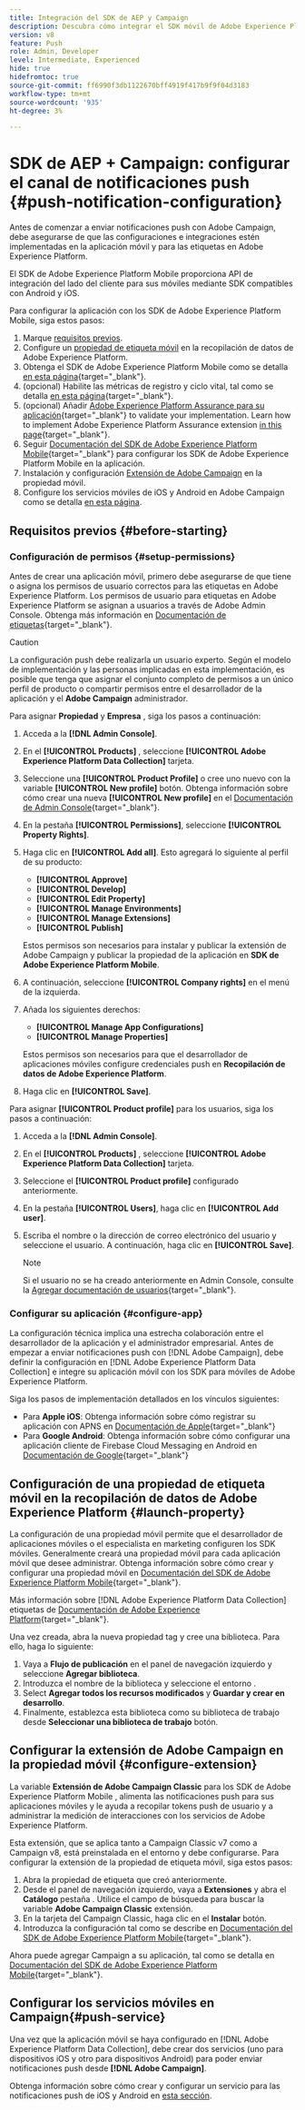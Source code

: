 ```yaml
---
title: Integración del SDK de AEP y Campaign
description: Descubra cómo integrar el SDK móvil de Adobe Experience Platform con su aplicación
version: v8
feature: Push
role: Admin, Developer
level: Intermediate, Experienced
hide: true
hidefromtoc: true
source-git-commit: ff6990f3db1122670bff4919f417b9f9f04d3183
workflow-type: tm+mt
source-wordcount: '935'
ht-degree: 3%

---
```



# SDK de AEP + Campaign: configurar el canal de notificaciones push {#push-notification-configuration}

Antes de comenzar a enviar notificaciones push con Adobe Campaign, debe asegurarse de que las configuraciones e integraciones estén implementadas en la aplicación móvil y para las etiquetas en Adobe Experience Platform.

El SDK de Adobe Experience Platform Mobile proporciona API de integración del lado del cliente para sus móviles mediante SDK compatibles con Android y iOS.

Para configurar la aplicación con los SDK de Adobe Experience Platform Mobile, siga estos pasos:

1. Marque [requisitos previos](#before-starting).
1. Configure un [propiedad de etiqueta móvil](#launch-property) en la recopilación de datos de Adobe Experience Platform.
1. Obtenga el SDK de Adobe Experience Platform Mobile como se detalla [en esta página](https://developer.adobe.com/client-sdks/documentation/getting-started/get-the-sdk/){target="_blank"}.
1. (opcional) Habilite las métricas de registro y ciclo vital, tal como se detalla [en esta página](https://developer.adobe.com/client-sdks/documentation/getting-started/enable-debug-logging/){target="_blank"}.
1. (opcional) Añadir [Adobe Experience Platform Assurance para su aplicación](https://developer.adobe.com/client-sdks/documentation/getting-started/validate/){target="_blank"} to validate your implementation. Learn how to implement Adobe Experience Platform Assurance extension [in this page](https://developer.adobe.com/client-sdks/documentation/platform-assurance-sdk/){target="_blank"}.
1. Seguir [Documentación del SDK de Adobe Experience Platform Mobile](https://developer.adobe.com/client-sdks/documentation/getting-started/){target="_blank"} para configurar los SDK de Adobe Experience Platform Mobile en la aplicación.
1. Instalación y configuración [Extensión de Adobe Campaign](#configure-extension) en la propiedad móvil.
1. Configure los servicios móviles de iOS y Android en Adobe Campaign como se detalla [en esta página](../send/push.md#push-config).


## Requisitos previos {#before-starting}

### Configuración de permisos {#setup-permissions}

Antes de crear una aplicación móvil, primero debe asegurarse de que tiene o asigna los permisos de usuario correctos para las etiquetas en Adobe Experience Platform. Los permisos de usuario para etiquetas en Adobe Experience Platform se asignan a usuarios a través de Adobe Admin Console. Obtenga más información en [Documentación de etiquetas](https://experienceleague.adobe.com/docs/experience-platform/tags/admin/user-permissions.html){target="_blank"}.

>[!CAUTION]
>
>La configuración push debe realizarla un usuario experto. Según el modelo de implementación y las personas implicadas en esta implementación, es posible que tenga que asignar el conjunto completo de permisos a un único perfil de producto o compartir permisos entre el desarrollador de la aplicación y el **Adobe Campaign** administrador.

Para asignar **Propiedad** y **Empresa** , siga los pasos a continuación:

1. Acceda a la **[!DNL Admin Console]**.
1. En el **[!UICONTROL Products]** , seleccione **[!UICONTROL Adobe Experience Platform Data Collection]** tarjeta.
1. Seleccione una **[!UICONTROL Product Profile]** o cree uno nuevo con la variable **[!UICONTROL New profile]** botón. Obtenga información sobre cómo crear una nueva **[!UICONTROL New profile]** en el [Documentación de Admin Console](https://experienceleague.adobe.com/docs/experience-platform/access-control/ui/create-profile.html#ui){target="_blank"}.
1. En la pestaña **[!UICONTROL Permissions]**, seleccione **[!UICONTROL Property Rights]**.
1. Haga clic en **[!UICONTROL Add all]**. Esto agregará lo siguiente al perfil de su producto:
   * **[!UICONTROL Approve]**
   * **[!UICONTROL Develop]**
   * **[!UICONTROL Edit Property]**
   * **[!UICONTROL Manage Environments]**
   * **[!UICONTROL Manage Extensions]**
   * **[!UICONTROL Publish]**

   Estos permisos son necesarios para instalar y publicar la extensión de Adobe Campaign y publicar la propiedad de la aplicación en **SDK de Adobe Experience Platform Mobile**.

1. A continuación, seleccione **[!UICONTROL Company rights]** en el menú de la izquierda.
1. Añada los siguientes derechos:

   * **[!UICONTROL Manage App Configurations]**
   * **[!UICONTROL Manage Properties]**

   Estos permisos son necesarios para que el desarrollador de aplicaciones móviles configure credenciales push en **Recopilación de datos de Adobe Experience Platform**.

1. Haga clic en **[!UICONTROL Save]**.

Para asignar **[!UICONTROL Product profile]** para los usuarios, siga los pasos a continuación:

1. Acceda a la **[!DNL Admin Console]**.
1. En el **[!UICONTROL Products]** , seleccione **[!UICONTROL Adobe Experience Platform Data Collection]** tarjeta.
1. Seleccione el **[!UICONTROL Product profile]** configurado anteriormente.
1. En la pestaña **[!UICONTROL Users]**, haga clic en **[!UICONTROL Add user]**.
1. Escriba el nombre o la dirección de correo electrónico del usuario y seleccione el usuario. A continuación, haga clic en **[!UICONTROL Save]**.

   >[!NOTE]
   >
   >Si el usuario no se ha creado anteriormente en Admin Console, consulte la [Agregar documentación de usuarios](https://helpx.adobe.com/enterprise/using/manage-users-individually.html#add-users){target="_blank"}.

### Configurar su aplicación {#configure-app}

La configuración técnica implica una estrecha colaboración entre el desarrollador de la aplicación y el administrador empresarial. Antes de empezar a enviar notificaciones push con [!DNL Adobe Campaign], debe definir la configuración en [!DNL Adobe Experience Platform Data Collection] e integre su aplicación móvil con los SDK para móviles de Adobe Experience Platform.

Siga los pasos de implementación detallados en los vínculos siguientes:

* Para **Apple iOS**: Obtenga información sobre cómo registrar su aplicación con APNS en [Documentación de Apple](https://developer.apple.com/documentation/usernotifications/registering_your_app_with_apns){target="_blank"}
* Para **Google Android**: Obtenga información sobre cómo configurar una aplicación cliente de Firebase Cloud Messaging en Android en [Documentación de Google](https://firebase.google.com/docs/cloud-messaging/android/client){target="_blank"}

<!--
## Add your app push credentials in Adobe Experience Platform Data Collection {#push-credentials}

After granting the correct user permissions, you now need to add your mobile application push credentials in Adobe Experience Platform Data Collection. 

The mobile app push credential registration is required to authorize Adobe to send push notifications on your behalf. Refer to the steps detailed below:

1. From [!DNL Adobe Experience Platform Data Collection], browse to **[!UICONTROL App Surfaces]** in the left rail.

1. Click **[!UICONTROL Create App Surface]** to create a new configuration.

1. Enter a **[!UICONTROL Name]** for the configuration.

1. From **[!UICONTROL Mobile Application Configuration]**, select the system and enter settings.

    * **For iOS**

        1. Enter the mobile app **Bundle Id** in the **[!UICONTROL App ID (iOS Bundle ID)]** field. The app Bundle ID can be found in the **General** tab of the primary target in **XCode**.
        
        1. Switched on the **[!UICONTROL Push Credentials]** button to add your credentials.
        
        1. Drag and drop your .p8 Apple Push Notification Authentication Key file. This key can be acquired from the **Certificates**, **Identifiers** and **Profiles** page.

        1. Provide the **Key ID**. This is a 10 character string assigned during the creation of p8 auth key. It can be found under **Keys** tab in **Certificates**, **Identifiers** and **Profiles** page.
        
        1. Provide the **Team ID**. This is a string value which can be found under the Membership tab.

    * **For Android**

        1. Provide the **[!UICONTROL App ID (Android package name)]**: usually the package name is the app id in your `build.gradle` file.

        1. Switched on the **[!UICONTROL Push Credentials]** button to add your credentials.

        1. Drag and drop the FCM push credentials. For more details on how to get the push credentials refer to [Google Documentation](https://firebase.google.com/docs/admin/setup#initialize-sdk){target="_blank"}.
    

1. Click **[!UICONTROL Save]** to create your app configuration.
-->

## Configuración de una propiedad de etiqueta móvil en la recopilación de datos de Adobe Experience Platform {#launch-property}

La configuración de una propiedad móvil permite que el desarrollador de aplicaciones móviles o el especialista en marketing configuren los SDK móviles. Generalmente creará una propiedad móvil para cada aplicación móvil que desee administrar. Obtenga información sobre cómo crear y configurar una propiedad móvil en [Documentación del SDK de Adobe Experience Platform Mobile](https://developer.adobe.com/client-sdks/documentation/getting-started/create-a-mobile-property/){target="_blank"}.
<!--
To get the SDKs needed for push notification to work you will need the following SDK extensions, for both Android and iOS:

* **[!UICONTROL Mobile Core]** (installed automatically)
* **[!UICONTROL Profile]** (installed automatically)
* **[!UICONTROL Adobe Experience Platform Edge]**
* **[!UICONTROL Adobe Experience Platform Assurance]**, optional but recommended to debug the mobile implementation.
-->

Más información sobre [!DNL Adobe Experience Platform Data Collection] etiquetas de [Documentación de Adobe Experience Platform](https://experienceleague.adobe.com/docs/platform-learn/implement-mobile-sdk/initial-configuration/configure-tags.html){target="_blank"}.

Una vez creada, abra la nueva propiedad tag y cree una biblioteca. Para ello, haga lo siguiente:

1. Vaya a **Flujo de publicación** en el panel de navegación izquierdo y seleccione **Agregar biblioteca**.
1. Introduzca el nombre de la biblioteca y seleccione el entorno .
1. Select **Agregar todos los recursos modificados** y **Guardar y crear en desarrollo**.
1. Finalmente, establezca esta biblioteca como su biblioteca de trabajo desde **Seleccionar una biblioteca de trabajo** botón.


## Configurar la extensión de Adobe Campaign en la propiedad móvil {#configure-extension}

La variable **Extensión de Adobe Campaign Classic** para los SDK de Adobe Experience Platform Mobile , alimenta las notificaciones push para sus aplicaciones móviles y le ayuda a recopilar tokens push de usuario y a administrar la medición de interacciones con los servicios de Adobe Experience Platform.

Esta extensión, que se aplica tanto a Campaign Classic v7 como a Campaign v8, está preinstalada en el entorno y debe configurarse. Para configurar la extensión de la propiedad de etiqueta móvil, siga estos pasos:

1. Abra la propiedad de etiqueta que creó anteriormente.
1. Desde el panel de navegación izquierdo, vaya a **Extensiones** y abra el **Catálogo** pestaña . Utilice el campo de búsqueda para buscar la variable **Adobe Campaign Classic** extensión.
1. En la tarjeta del Campaign Classic, haga clic en el **Instalar** botón.
1. Introduzca la configuración tal como se describe en [Documentación del SDK de Adobe Experience Platform Mobile](https://developer.adobe.com/client-sdks/documentation/adobe-campaign-classic/){target="_blank"}.

Ahora puede agregar Campaign a su aplicación, tal como se detalla en  [Documentación del SDK de Adobe Experience Platform Mobile](https://developer.adobe.com/client-sdks/documentation/adobe-campaign-classic/#add-campaign-classic-to-your-app){target="_blank"}.

## Configurar los servicios móviles en Campaign{#push-service}

Una vez que la aplicación móvil se haya configurado en [!DNL Adobe Experience Platform Data Collection], debe crear dos servicios (uno para dispositivos iOS y otro para dispositivos Android) para poder enviar notificaciones push desde **[!DNL Adobe Campaign]**.

Obtenga información sobre cómo crear y configurar un servicio para las notificaciones push de iOS y Android en [esta sección](../send/push.md#push-config).
